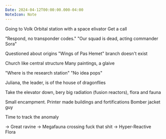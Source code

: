 ```yaml
---
Date: 2024-04-12T00:00:00.000-04:00
NoteIcon: Note
---
```

Going to Volk
Orbital station with a space elivator
Get a call

"Respond, no transponder codes."
"Our squad is dead, acting commander Sora"

Questioned about origins
"Wings of Pas Hemet" branch doesn't exist

Church like central structure
Many paintings, a glaive

"Where is the research station"
"No idea pops"

Juliana, the leader, is of the house of dragonflies

Take the elevator down, bery big radiation (fusion reactors), flora and fauna

Small encampment. Printer made buildings and fortifications
Bomber jacket guy

Time to track the anomaly

-> Great ravine
-> Megafauna crossing
fuck that shit
-> Hyper-Reactive Flora